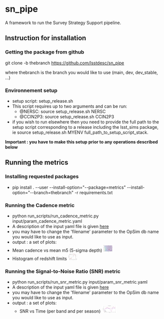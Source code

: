 # sn_pipe

A framework to run the Survey Strategy Support pipeline.

## **Instruction for installation**

### Getting the package from github

 git clone -b thebranch https://github.com/lsstdesc/sn_pipe
 
 where thebranch is the branch you would like to use (main, dev, dev_stable, ...)

### Environnement setup
- setup script: setup_release.sh
- This script requires up to two arguments and can be run:
  - @NERSC: source setup_release.sh NERSC
  - @CCIN2P3: source setup_release.sh CCIN2P3
- if you wish to run elsewhere then you need to provide the full path to the setup script corresponding to a release including the lsst_sims package, ie source setup_release.sh MYENV full_path_to_setup_script_stack.

**Important : you have to make this setup prior to any operations described below**

## **Running the metrics**

### Installing requested packages
- pip install . --user --install-option="--package=metrics" --install-option="--branch=thebranch" -r requirements.txt

### Running the Cadence metric
- python run_scripts/run_cadence_metric.py input/param_cadence_metric.yaml
- A description of the input yaml file is given [here](doc/yaml_cadence.md)
- you may have to change the 'filename' parameter to the OpSim db name you would like to use as input.
- output : a set of plots: 
- Mean cadence vs mean m5 (5-sigma depth) <img src="doc/cadence_m5_r.png" height="24">
- Histogram of redshift limits <img src="doc/zlim_r.png" height="24">

### Running the Signal-to-Noise Ratio (SNR) metric
-  python run_scripts/run_snr_metric.py input/param_snr_metric.yaml
- A description of the input yaml file is given [here](doc/yaml_snr.md)
- you may have to change the 'filename' parameter to the OpSim db name you would like to use as input.
- output : a set of plots:
   - SNR vs Time (per band and per season) <img src="doc/snr_z_season_1.png" height="24">


